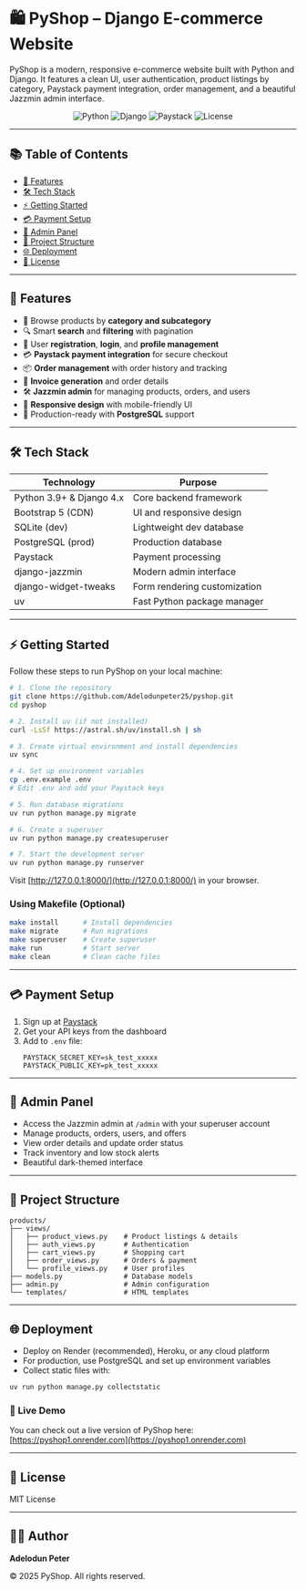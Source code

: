 # 🛍️ PyShop – Django E-commerce Website

PyShop is a modern, responsive e-commerce website built with Python and Django. It features a clean UI, user authentication, product listings by category, Paystack payment integration, order management, and a beautiful Jazzmin admin interface.

<p align="center">
  <img src="https://img.shields.io/badge/Python-3.9%2B-blue" alt="Python">
  <img src="https://img.shields.io/badge/Django-4.x-green" alt="Django">
  <img src="https://img.shields.io/badge/Paystack-Integrated-orange" alt="Paystack">
  <img src="https://img.shields.io/badge/License-MIT-yellow.svg" alt="License">
</p>

---

## 📚 Table of Contents

* [🚀 Features](#-features)
* [🛠️ Tech Stack](#️-tech-stack)
* [⚡ Getting Started](#-getting-started)
* [💳 Payment Setup](#-payment-setup)
* [🛒 Admin Panel](#-admin-panel)
* [📁 Project Structure](#-project-structure)
* [🌐 Deployment](#-deployment)
* [📄 License](#-license)

---

## 🚀 Features

* 🛒 Browse products by **category and subcategory**
* 🔍 Smart **search** and **filtering** with pagination
* 👤 User **registration**, **login**, and **profile management**
* 💳 **Paystack payment integration** for secure checkout
* 📦 **Order management** with order history and tracking
* 🧾 **Invoice generation** and order details
* 🛠️ **Jazzmin admin** for managing products, orders, and users
* 📱 **Responsive design** with mobile-friendly UI
* 🚀 Production-ready with **PostgreSQL** support

---

## 🛠️ Tech Stack

| Technology           | Purpose                        |
| -------------------- | ------------------------------ |
| Python 3.9+ & Django 4.x | Core backend framework     |
| Bootstrap 5 (CDN)    | UI and responsive design       |
| SQLite (dev)         | Lightweight dev database       |
| PostgreSQL (prod)    | Production database            |
| Paystack             | Payment processing             |
| django-jazzmin       | Modern admin interface         |
| django-widget-tweaks | Form rendering customization   |
| uv                   | Fast Python package manager    |

---

## ⚡ Getting Started

Follow these steps to run PyShop on your local machine:

```bash
# 1. Clone the repository
git clone https://github.com/Adelodunpeter25/pyshop.git
cd pyshop

# 2. Install uv (if not installed)
curl -LsSf https://astral.sh/uv/install.sh | sh

# 3. Create virtual environment and install dependencies
uv sync

# 4. Set up environment variables
cp .env.example .env
# Edit .env and add your Paystack keys

# 5. Run database migrations
uv run python manage.py migrate

# 6. Create a superuser
uv run python manage.py createsuperuser

# 7. Start the development server
uv run python manage.py runserver
```

Visit [http://127.0.0.1:8000/](http://127.0.0.1:8000/) in your browser.

### Using Makefile (Optional)

```bash
make install      # Install dependencies
make migrate      # Run migrations
make superuser    # Create superuser
make run          # Start server
make clean        # Clean cache files
```

---

## 💳 Payment Setup

1. Sign up at [Paystack](https://paystack.com)
2. Get your API keys from the dashboard
3. Add to `.env` file:
   ```
   PAYSTACK_SECRET_KEY=sk_test_xxxxx
   PAYSTACK_PUBLIC_KEY=pk_test_xxxxx
   ```

---

## 🛒 Admin Panel

* Access the Jazzmin admin at `/admin` with your superuser account
* Manage products, orders, users, and offers
* View order details and update order status
* Track inventory and low stock alerts
* Beautiful dark-themed interface

---

## 📁 Project Structure

```
products/
├── views/
│   ├── product_views.py    # Product listings & details
│   ├── auth_views.py       # Authentication
│   ├── cart_views.py       # Shopping cart
│   ├── order_views.py      # Orders & payment
│   └── profile_views.py    # User profiles
├── models.py               # Database models
├── admin.py                # Admin configuration
└── templates/              # HTML templates
```

---

## 🌐 Deployment

* Deploy on Render (recommended), Heroku, or any cloud platform
* For production, use PostgreSQL and set up environment variables
* Collect static files with:

```bash
uv run python manage.py collectstatic
```

### 🔗 Live Demo

You can check out a live version of PyShop here:
[https://pyshop1.onrender.com](https://pyshop1.onrender.com)

---

## 📄 License

MIT License

---

## 👨‍💻 Author

**Adelodun Peter**

© 2025 PyShop. All rights reserved.
